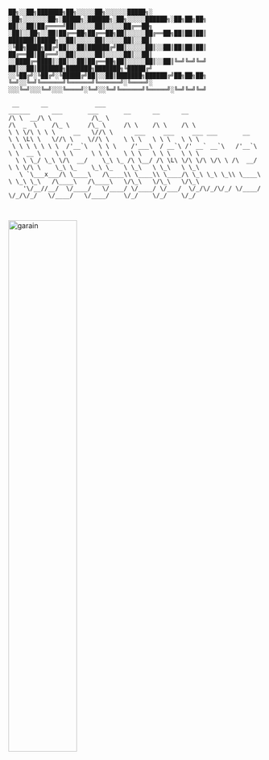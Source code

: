 ```

██╗░░██╗███████╗██╗░░░░░██╗░░░░░░█████╗░  ░██╗░░░░░░░██╗░█████╗░██████╗░██╗░░░░░██████╗░██╗██╗██╗
██║░░██║██╔════╝██║░░░░░██║░░░░░██╔══██╗  ░██║░░██╗░░██║██╔══██╗██╔══██╗██║░░░░░██╔══██╗██║██║██║
███████║█████╗░░██║░░░░░██║░░░░░██║░░██║  ░╚██╗████╗██╔╝██║░░██║██████╔╝██║░░░░░██║░░██║██║██║██║
██╔══██║██╔══╝░░██║░░░░░██║░░░░░██║░░██║  ░░████╔═████║░██║░░██║██╔══██╗██║░░░░░██║░░██║╚═╝╚═╝╚═╝
██║░░██║███████╗███████╗███████╗╚█████╔╝  ░░╚██╔╝░╚██╔╝░╚█████╔╝██║░░██║███████╗██████╔╝██╗██╗██╗
╚═╝░░╚═╝╚══════╝╚══════╝╚══════╝░╚════╝░  ░░░╚═╝░░░╚═╝░░░╚════╝░╚═╝░░╚═╝╚══════╝╚═════╝░╚═╝╚═╝╚═╝

 __      __             ___                                                       ______      ___       ___       __      __      __     
/\ \  __/\ \           /\_ \                                                     /\  _  \    /\_ \     /\_ \     /\ \    /\ \    /\ \    
\ \ \/\ \ \ \     __   \//\ \      ___     ___     ___ ___       __              \ \ \L\ \   \//\ \    \//\ \    \ \ \   \ \ \   \ \ \   
 \ \ \ \ \ \ \  /'__`\   \ \ \    /'___\  / __`\ /' __` __`\   /'__`\             \ \  __ \    \ \ \     \ \ \    \ \ \   \ \ \   \ \ \  
  \ \ \_/ \_\ \/\  __/    \_\ \_ /\ \__/ /\ \L\ \/\ \/\ \/\ \ /\  __/              \ \ \/\ \    \_\ \_    \_\ \_   \ \_\   \ \_\   \ \_\ 
   \ `\___x___/\ \____\   /\____\\ \____\\ \____/\ \_\ \_\ \_\\ \____\              \ \_\ \_\   /\____\   /\____\   \/\_\   \/\_\   \/\_\
    '\/__//__/  \/____/   \/____/ \/____/ \/___/  \/_/\/_/\/_/ \/____/               \/_/\/_/   \/____/   \/____/    \/_/    \/_/    \/_/
                                                                                                                                         
                                                                                                                                         
```
<img align="center" width="52%"  src="https://github-readme-stats.vercel.app/api?username=garain&show_icons=true&hide_border=true" alt="garain" />

<!--
**garain/garain** is a ✨ _special_ ✨ repository because its `README.md` (this file) appears on your GitHub profile.

Here are some ideas to get you started:

- 🔭 I’m currently working on ...
- 🌱 I’m currently learning ...
- 👯 I’m looking to collaborate on ...
- 🤔 I’m looking for help with ...
- 💬 Ask me about ...
- 📫 How to reach me: ...
- 😄 Pronouns: ...
- ⚡ Fun fact: ...
-->
